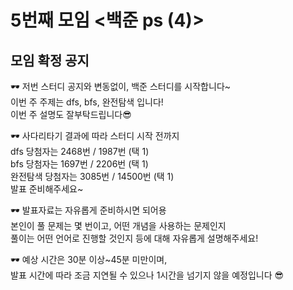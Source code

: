 # 5번째 모임 <백준 ps (4)>
## 모임 확정 공지

🕶 저번 스터디 공지와 변동없이, 백준 스터디를 시작합니다~   
이번 주 주제는 dfs, bfs, 완전탐색 입니다!  
이번 주 설명도 잘부탁드립니다😎

🕶 사다리타기 결과에 따라 스터디 시작 전까지  
dfs 당첨자는 2468번 / 1987번 (택 1)  
bfs 당첨자는 1697번 / 2206번 (택 1)  
완전탐색 당첨자는 3085번 / 14500번 (택 1)  
발표 준비해주세요~

🕶 발표자료는 자유롭게 준비하시면 되어용  
본인이 풀 문제는 몇 번이고, 어떤 개념을 사용하는 문제인지  
풀이는 어떤 언어로 진행할 것인지 등에 대해 자유롭게 설명해주세요!

🕶 예상 시간은 30분 이상~45분 미만이며,  
발표 시간에 따라 조금 지연될 수 있으나 1시간을 넘기지 않을 예정입니다 😎
